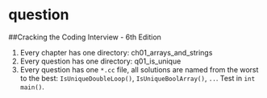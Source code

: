 # question

##Cracking the Coding Interview - 6th Edition

 1. Every chapter has one directory: ch01_arrays_and_strings
 2. Every question has one directory: q01_is_unique
 3. Every question has one `*.cc` file, all solutions are named from the worst to the best: `IsUniqueDoubleLoop()`, `IsUniqueBoolArray()`, `..`. Test in `int main()`.
